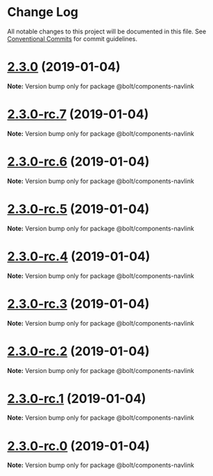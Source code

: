 # Change Log

All notable changes to this project will be documented in this file.
See [Conventional Commits](https://conventionalcommits.org) for commit guidelines.

# [2.3.0](https://github.com/bolt-design-system/bolt/tree/master/packages/components/bolt-nav/compare/v2.3.0-rc.7...v2.3.0) (2019-01-04)

**Note:** Version bump only for package @bolt/components-navlink





# [2.3.0-rc.7](https://github.com/bolt-design-system/bolt/tree/master/packages/components/bolt-nav/compare/v2.3.0-rc.6...v2.3.0-rc.7) (2019-01-04)

**Note:** Version bump only for package @bolt/components-navlink





# [2.3.0-rc.6](https://github.com/bolt-design-system/bolt/tree/master/packages/components/bolt-nav/compare/v2.3.0-rc.5...v2.3.0-rc.6) (2019-01-04)

**Note:** Version bump only for package @bolt/components-navlink





# [2.3.0-rc.5](https://github.com/bolt-design-system/bolt/tree/master/packages/components/bolt-nav/compare/v2.3.0-rc.4...v2.3.0-rc.5) (2019-01-04)

**Note:** Version bump only for package @bolt/components-navlink





# [2.3.0-rc.4](https://github.com/bolt-design-system/bolt/tree/master/packages/components/bolt-nav/compare/v2.3.0-rc.3...v2.3.0-rc.4) (2019-01-04)

**Note:** Version bump only for package @bolt/components-navlink





# [2.3.0-rc.3](https://github.com/bolt-design-system/bolt/tree/master/packages/components/bolt-nav/compare/v2.3.0-rc.2...v2.3.0-rc.3) (2019-01-04)

**Note:** Version bump only for package @bolt/components-navlink





# [2.3.0-rc.2](https://github.com/bolt-design-system/bolt/tree/master/packages/components/bolt-nav/compare/v2.3.0-rc.1...v2.3.0-rc.2) (2019-01-04)

**Note:** Version bump only for package @bolt/components-navlink





# [2.3.0-rc.1](https://github.com/bolt-design-system/bolt/tree/master/packages/components/bolt-nav/compare/vv2.3.0-rc.0...v2.3.0-rc.1) (2019-01-04)

**Note:** Version bump only for package @bolt/components-navlink





# [2.3.0-rc.0](https://github.com/bolt-design-system/bolt/tree/master/packages/components/bolt-nav/compare/v2.2.1...v2.3.0-rc.0) (2019-01-04)

**Note:** Version bump only for package @bolt/components-navlink
